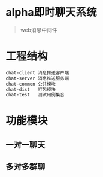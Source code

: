 # alpha即时聊天系统
> web消息中间件

# 工程结构
```markdown
chat-client 消息推送客户端
chat-server 消息推送服务端
chat-common 公共模块
chat-dist   打包模块
chat-test   测试用例集合

```


# 功能模块

## 一对一聊天


## 多对多群聊
